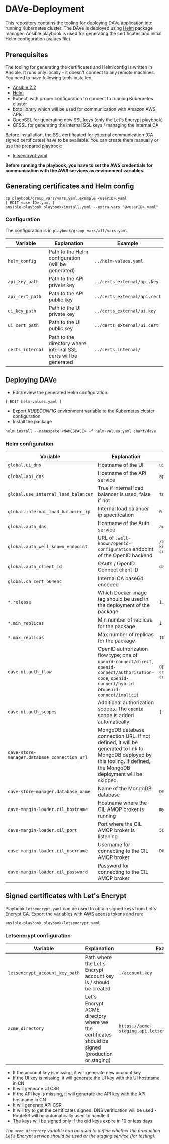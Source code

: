 # DAVe-Deployment

This repository contains the tooling for deploying DAVe application into running Kubernetes cluster. The DAVe
is deployed using [Helm](https://github.com/kubernetes/helm) package manager. Ansible playbook is used for generating
the certificates and initial Helm configuration (values file).

## Prerequisites

The tooling for generating the certificates and Helm config is written in Ansible. It runs only locally - it doesn't
connect to any remote machines. You need to have following tools installed:
* [Ansible 2.2](http://docs.ansible.com/ansible/latest/intro_installation.html#installation)
* [Helm](https://github.com/kubernetes/helm)
* Kubectl with proper configuration to connect to running Kubernetes cluster
* boto library which will be used for communication with Amazon AWS APIs
* OpenSSL for generating new SSL keys (only the Let's Encrypt playbook)
* CFSSL for generating the internal SSL keys / managing the internal CA

Before installation, the SSL certificated for external communication (CA signed certificates) have to be available. You can create them manually or use the prepared playbook:
* [letsencrypt.yaml](#signed-certificates-with-lets-encrypt)

**Before running the playbook, you have to set the AWS credentials for communication with the AWS services as environment variables.**

## Generating certificates and Helm config
```
cp playbook/group_vars/vars.yaml.example <userID>.yaml
[ EDIT <userID>.yaml ]
ansible-playbook playbook/install.yaml --extra-vars "@<userID>.yaml"
```
### Configuration

The configuration is in `playbook/group_vars/all/vars.yaml`.

| Variable | Explanation | Example |
|--------|-------------|---------|
| `helm_config` | Path to the Helm configuration (will be generated) | `../helm-values.yaml` |
| `api_key_path` | Path to the API private key | `../certs_external/api.key` |
| `api_cert_path` | Path to the API public key | `../certs_external/api.cert` |
| `ui_key_path` | Path to the UI private key | `../certs_external/ui.key` |
| `ui_cert_path` | Path to the UI public key | `../certs_external/ui.cert` |
| `certs_internal` | Path to the directory where internal SSL certs will be generated | `../certs_internal/` |

## Deploying DAVe

* Edit/review the generated Helm configuration:
```
[ EDIT helm-values.yaml ]
```
* Export _KUBECONFIG_ environment variable to the Kubernetes cluster configuration
* Install the package
```
helm install --namespace <NAMESPACE> -f helm-values.yaml chart/dave
```

### Helm configuration

| Variable | Explanation | Example |
|--------|-------------|---------|
| `global.ui_dns` | Hostname of the UI | `ui.risk.dev.dbgcloud.io` |
| `global.api_dns` | Hostname of the API service | `api.risk.dev.dbgcloud.io` |
| `global.use_internal_load_balancer` | True if internal load balancer is used, false if not | `true` |
| `global.internal_load_balancer_ip` | Internal load balancer ip specification | `0.0.0.0/0` |
| `global.auth_dns` | Hostname of the Auth service | `auth.dave.dbg-devops.com` |
| `global.auth_well_known_endpoint` | URL of `.well-known/openid-configuration` endpoint of the OpenID backend | `/auth/realms/DAVe/.well-known/openid-configuration` |
| `global.auth_client_id` | OAuth / OpenID Connect client ID | `dave-ui` |
| `global.ca_cert_b64enc` | Internal CA base64 encoded |  |
| `*.release` | Which Docker image tag should be used in the deployment of the package | `1.0.0` |
| `*.min_replicas` | Min number of replicas for the package  | `1` |
| `*.max_replicas` | Max number of replicas for the package | `10` |
| `dave-ui.auth_flow` | OpenID authorization flow type; one of `openid-connect/direct`, `openid-connect/authorization-code`, `openid-connect/hybrid ` or`openid-connect/implicit` | `openid-connect/authorization-code` |
| `dave-ui.auth_scopes` | Additional authorization scopes. The `openid` scope is added automatically. | `['profile']` |
| `dave-store-manager.database_connection_url` | MongoDB database connection URL. If not defined, it will be generated to link to MongoDB deployed by this tooling. If defined, the MongoDB deployment will be skipped. | |
| `dave-store-manager.database_name` | Name of the MongoDB database | `DAVe` |
| `dave-margin-loader.cil_hostname` | Hostname where the CIL AMQP broker is running | `my-amqp-broker` |
| `dave-margin-loader.cil_port` | Port where the CIL AMQP broker is listening | `5672` |
| `dave-margin-loader.cil_username` | Username for connecting to the CIL AMQP broker | `DAVE` |
| `dave-margin-loader.cil_password` | Password for connecting to the CIL AMQP broker | |

## Signed certificates with Let's Encrypt

Playbook `letsencrypt.yaml` can be used to obtain signed keys from Let's Encrypt CA. Export the variables with AWS access tokens and run:
```
ansible-playbook playbook/letsencrypt.yaml
```

### Letsencrypt configuration
| Variable | Explanation | Example |
|--------|-------------|---------|
| `letsencrypt_account_key_path` | Path where the Let's Encrypt account key is / should be created | `./account.key` |
| `acme_directory` | Let's Encrypt ACME directory where we the certificates should be signed (production or staging) | `https://acme-staging.api.letsencrypt.org/directory` |

* If the account key is missing, it will generate new account key
* If the UI key is missing, it will generate the UI key with the UI hostname in CN
* It will generate UI CSR
* If the API key is missing, it will generate the API key with the API hostname in CN
* It will generate API CSR
* It will try to get the certificates signed. DNS verification will be used - Route53 will be automatically used to handle it.
* The keys will be signed only if the old keys expire in 10 or less days

*The `acme_directory` variable can be used to define whether the production Let's Encrypt service should be used or the staging service (for testing).*
